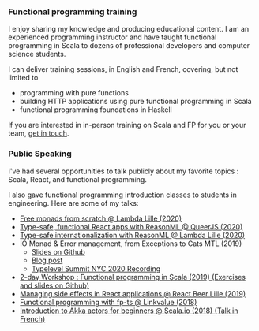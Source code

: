 ### Functional programming training

I enjoy sharing my knowledge and producing educational content. I am an experienced 
programming instructor and have taught functional programming in Scala 
to dozens of professional developers and computer science students.

I can deliver training sessions, in English and French, covering, but not limited to
- programming with pure functions
- building HTTP applications using pure functional programming in Scala
- functional programming foundations in Haskell

If you are interested in in-person training on Scala and FP for you or your team, [get in touch](#get-in-touch).

### Public Speaking

I've had several opportunities to talk publicly about my favorite topics : Scala, React, and
functional programming.

I also gave functional programming introduction classes to students in engineering. Here are some of my talks:

- [Free monads from scratch @ Lambda Lille (2020)](https://github.com/gbogard/free-monads-from-scratch)
- [Type-safe, functional React apps with ReasonML @ QueerJS (2020)](https://github.com/gbogard/queerjs-reasonml-talk)
- [Type-safe internationalization with ReasonML @ Lambda Lille (2020)](https://github.com/gbogard/queerjs-reasonml-talk)
- IO Monad & Error management, from Exceptions to Cats MTL (2019)
  - [Slides on Github](https://github.com/gbogard/cats-mtl-talk)
  - [Blog post](/posts/functional-error-handling)
  - [Typelevel Summit NYC 2020 Recording](https://www.youtube.com/watch?v=6WXgEGbf0iQ&t=387s)
- [2-day Workshop : Functional programming in Scala (2019) (Exercises and slides on Github)](https://github.com/gbogard/scala-training)
- [Managing side effects in React applications @ React Beer Lille (2019)](/posts/discover-redux-saga/)
- [Functional programming with fp-ts @ Linkvalue (2018)](https://github.com/gbogard/fp-ts-talk)
- [Introduction to Akka actors for beginners @ Scala.io (2018) (Talk in French)](https://www.youtube.com/watch?v=tcj8IaG9_wc)

